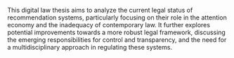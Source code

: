 This digital law thesis aims to analyze the current legal status of recommendation systems, 
particularly focusing on their role in the attention economy and the inadequacy of contemporary law. It further explores potential improvements towards a more robust legal framework, discussing the emerging responsibilities for control and transparency,
and the need for a multidisciplinary approach in regulating these systems.
